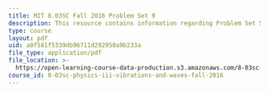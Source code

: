 ```yaml
---
title: MIT 8.03SC Fall 2016 Problem Set 9
description: This resource contains information regarding Problem Set 5
type: course
layout: pdf
uid: a0f581f5339db96711d292950a9b233a
file_type: application/pdf
file_location: >-
  https://open-learning-course-data-production.s3.amazonaws.com/8-03sc-physics-iii-vibrations-and-waves-fall-2016/a0f581f5339db96711d292950a9b233a_MIT8_03SCF16_ProblemSet9.pdf
course_id: 8-03sc-physics-iii-vibrations-and-waves-fall-2016
---
```

